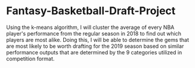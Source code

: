 # Fantasy-Basketball-Draft-Project

Using the k-means algorithm, I will cluster the average of every NBA player's performance from the regular season in 2018 to find out which players are most alike. Doing this, I will be able to determine the gems that are most likely to be worth drafting for the 2019 season based on similar performance outputs that are determined by the 9 categories utilized in competition format. 
